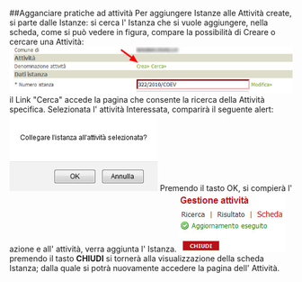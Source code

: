 ##Agganciare pratiche ad attività
Per aggiungere Istanze alle Attività create, si parte dalle Istanze: si cerca l' Istanza che si vuole aggiungere, nella scheda, come si può vedere in figura, compare la possibilità di Creare o cercare una Attività:
![](/assets/img_crea_attivita.jpg)
il Link "Cerca" accede la pagina che consente la ricerca della Attività specifica. Selezionata l' attività Interessata, comparirà il seguente alert: ![](/assets/img_crea_attivita._2.jpg)
Premendo il tasto OK, si compierà l' azione e all' attività, verra aggiunta l' Istanza.
![](/assets/img_attivita_creata.jpg)
premendo il tasto **CHIUDI** si tornerà alla visualizzazione della scheda Istanza; dalla quale si potrà nuovamente accedere la pagina dell' Attività.
